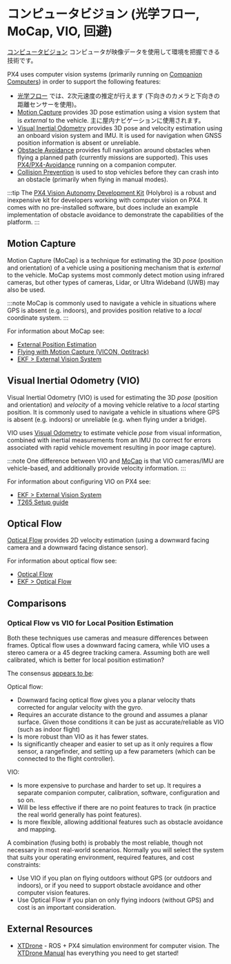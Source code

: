 # コンピュータビジョン (光学フロー, MoCap, VIO, 回避)

[コンピュータビジョン](https://en.wikipedia.org/wiki/Computer_vision) コンピュータが映像データを使用して環境を把握できる技術です。

PX4 uses computer vision systems (primarily running on [Companion Computers](../companion_computer/README.md)) in order to support the following features:

- [光学フロー](#optical_flow) では、2次元速度の推定が行えます (下向きのカメラと下向きの距離センサーを使用)。
- [Motion Capture](#motion-capture) provides 3D pose estimation using a vision system that is _external_ to the vehicle. 主に屋内ナビゲーションに使用されます。
- [Visual Inertial Odometry](#visual-inertial-odometry-vio) provides 3D pose and velocity estimation using an onboard vision system and IMU. It is used for navigation when GNSS position information is absent or unreliable.
- [Obstacle Avoidance](../computer_vision/obstacle_avoidance.md) provides full navigation around obstacles when flying a planned path (currently missions are supported). This uses [PX4/PX4-Avoidance](https://github.com/PX4/PX4-Avoidance) running on a companion computer.
- [Collision Prevention](../computer_vision/collision_prevention.md) is used to stop vehicles before they can crash into an obstacle (primarily when flying in manual modes).

:::tip
The [PX4 Vision Autonomy Development Kit](../complete_vehicles/px4_vision_kit.md) (Holybro) is a robust and inexpensive kit for developers working with computer vision on PX4. It comes with no pre-installed software, but does include an example implementation of obstacle avoidance to demonstrate the capabilities of the platform.
:::

## Motion Capture

Motion Capture (MoCap) is a technique for estimating the 3D _pose_ (position and orientation) of a vehicle using a positioning mechanism that is _external_ to the vehicle. MoCap systems most commonly detect motion using infrared cameras, but other types of cameras, Lidar, or Ultra Wideband (UWB) may also be used.

:::note
MoCap is commonly used to navigate a vehicle in situations where GPS is absent (e.g. indoors), and provides position relative to a _local_ coordinate system.
:::

For information about MoCap see:

- [External Position Estimation](../ros/external_position_estimation.md)
- [Flying with Motion Capture (VICON, Optitrack)](../tutorials/motion-capture.md)
- [EKF > External Vision System](../advanced_config/tuning_the_ecl_ekf.md#external-vision-system)

## Visual Inertial Odometry (VIO)

Visual Inertial Odometry (VIO) is used for estimating the 3D _pose_ (position and orientation) and _velocity_ of a moving vehicle relative to a _local_ starting position. It is commonly used to navigate a vehicle in situations where GPS is absent (e.g. indoors) or unreliable (e.g. when flying under a bridge).

VIO uses [Visual Odometry](https://en.wikipedia.org/wiki/Visual_odometry) to estimate vehicle _pose_ from visual information, combined with inertial measurements from an IMU (to correct for errors associated with rapid vehicle movement resulting in poor image capture).

:::note
One difference between VIO and [MoCap](#motion-capture) is that VIO cameras/IMU are vehicle-based, and additionally provide velocity information.
:::

For information about configuring VIO on PX4 see:

- [EKF > External Vision System](../advanced_config/tuning_the_ecl_ekf.md#external-vision-system)
- [T265 Setup guide](../peripherals/camera_t265_vio.md)

## Optical Flow

[Optical Flow](../sensor/optical_flow.md) provides 2D velocity estimation (using a downward facing camera and a downward facing distance sensor).

For information about optical flow see:

- [Optical Flow](../sensor/optical_flow.md)
- [EKF > Optical Flow](../advanced_config/tuning_the_ecl_ekf.md#optical-flow)

## Comparisons

### Optical Flow vs VIO for Local Position Estimation

Both these techniques use cameras and measure differences between frames. Optical flow uses a downward facing camera, while VIO uses a stereo camera or a 45 degree tracking camera. Assuming both are well calibrated, which is better for local position estimation?

The consensus [appears to be](https://discuss.px4.io/t/vio-vs-optical-flow/34680):

Optical flow:

- Downward facing optical flow gives you a planar velocity thats corrected for angular velocity with the gyro.
- Requires an accurate distance to the ground and assumes a planar surface. Given those conditions it can be just as accurate/reliable as VIO (such as indoor flight)
- Is more robust than VIO as it has fewer states.
- Is significantly cheaper and easier to set up as it only requires a flow sensor, a rangefinder, and setting up a few parameters (which can be connected to the flight controller).

VIO:

- Is more expensive to purchase and harder to set up. It requires a separate companion computer, calibration, software, configuration and so on.
- Will be less effective if there are no point features to track (in practice the real world generally has point features).
- Is more flexible, allowing additional features such as obstacle avoidance and mapping.

A combination (fusing both) is probably the most reliable, though not necessary in most real-world scenarios. Normally you will select the system that suits your operating environment, required features, and cost constraints:

- Use VIO if you plan on flying outdoors without GPS (or outdoors and indoors), or if you need to support obstacle avoidance and other computer vision features.
- Use Optical Flow if you plan on only flying indoors (without GPS) and cost is an important consideration.

## External Resources

- [XTDrone](https://github.com/robin-shaun/XTDrone/blob/master/README.en.md) - ROS + PX4 simulation environment for computer vision. The [XTDrone Manual](https://www.yuque.com/xtdrone/manual_en) has everything you need to get started!
